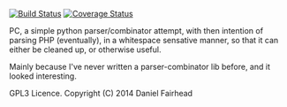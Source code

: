 [![Build Status](https://travis-ci.org/danthedeckie/pc.py.svg?branch=master)](https://travis-ci.org/danthedeckie/pc.py) [![Coverage Status](https://img.shields.io/coveralls/danthedeckie/pc.py.svg)](https://coveralls.io/r/danthedeckie/pc.py?branch=master)

PC, a simple python parser/combinator attempt, with then intention
of parsing PHP (eventually), in a whitespace sensative manner, so that
it can either be cleaned up, or otherwise useful.

Mainly because I've never written a parser-combinator lib before, and it
looked interesting.

GPL3 Licence.
Copyright (C) 2014 Daniel Fairhead
